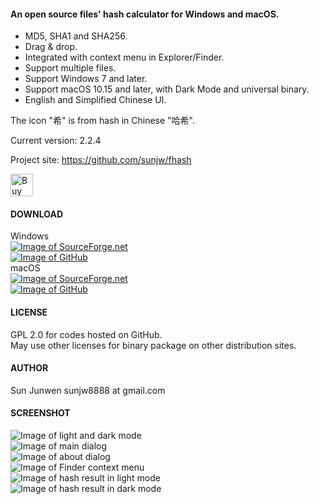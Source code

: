 #### An open source files' hash calculator for Windows and macOS.
 * MD5, SHA1 and SHA256.
 * Drag & drop.
 * Integrated with context menu in Explorer/Finder.
 * Support multiple files.
 * Support Windows 7 and later.
 * Support macOS 10.15 and later, with Dark Mode and universal binary.
 * English and Simplified Chinese UI.

The icon "希" is from hash in Chinese "哈希".   
   
Current version: 2.2.4

Project site: https://github.com/sunjw/fhash

<a href="https://ko-fi.com/Y8Y72L3FZ"><img src="https://cdn.ko-fi.com/cdn/kofi4.png?v=2" alt="Buy Me a Coffee at ko-fi.com" height="36"></a>

#### DOWNLOAD
Windows   
[![Image of SourceForge.net](https://raw.githubusercontent.com/sunjw/fhash/master/doc/sflogo.png)](https://sourceforge.net/projects/fhash/files/2.2.4/win/)   
[![Image of GitHub](https://raw.githubusercontent.com/sunjw/fhash/master/doc/GitHub_Logo_White.png)](https://github.com/sunjw/fhash/releases/tag/2.2.4)   
macOS   
[![Image of SourceForge.net](https://raw.githubusercontent.com/sunjw/fhash/master/doc/sflogo.png)](https://sourceforge.net/projects/fhash/files/2.2.4/macOS/)   
[![Image of GitHub](https://raw.githubusercontent.com/sunjw/fhash/master/doc/GitHub_Logo_White.png)](https://github.com/sunjw/fhash/releases/tag/2.2.4)

#### LICENSE
GPL 2.0 for codes hosted on GitHub.   
May use other licenses for binary package on other distribution sites.

#### AUTHOR
Sun Junwen sunjw8888 at gmail.com

#### SCREENSHOT
![Image of light and dark mode](https://raw.githubusercontent.com/sunjw/fhash/master/doc/mac_bigsur_progress_joint.png)   
![Image of main dialog](https://raw.githubusercontent.com/sunjw/fhash/master/doc/mac_bigsur_start.png)   
![Image of about dialog](https://raw.githubusercontent.com/sunjw/fhash/master/doc/mac_bigsur_about_dark.png)   
![Image of Finder context menu](https://raw.githubusercontent.com/sunjw/fhash/master/doc/mac_bigsur_context_menu.jpg)   
![Image of hash result in light mode](https://raw.githubusercontent.com/sunjw/fhash/master/doc/mac_bigsur_result.png)   
![Image of hash result in dark mode](https://raw.githubusercontent.com/sunjw/fhash/master/doc/mac_bigsur_result_dark.png)   
